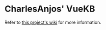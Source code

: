 # CharlesAnjos' VueKB

Refer to [this project's wiki](https://github.com/CharlesAnjos-DevKB/VueKB/wiki) for more information.